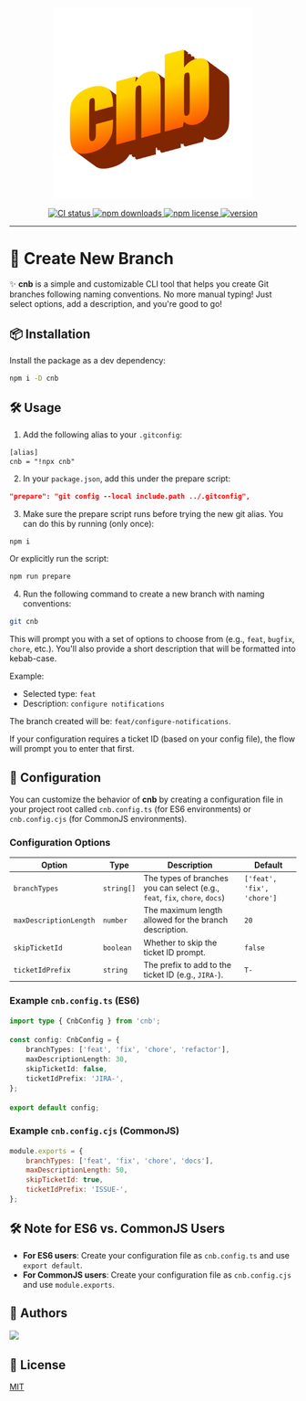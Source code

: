 <p align="center">
    <img src="https://github.com/amir-ben-shimol/cnb/blob/main/assets/brand.png" width="350" />
</p>

<p align="center">
	<a href="https://github.com/amir-ben-shimol/cnb">
    	<img src="https://img.shields.io/github/actions/workflow/status/amir-ben-shimol/cnb/integrate.yaml?label=CI&logo=GitHub" alt="CI status">
  	</a>
	<a href="https://www.npmjs.com/package/cnb">
    	<img src="https://img.shields.io/npm/dm/cnb?logo=NPM" alt="npm downloads">
  	</a>
	<a href="https://github.com/amir-ben-shimol/cnb">
    	<img src="https://img.shields.io/npm/l/cnb" alt="npm license">
  	</a>
	<a href="https://github.com/amir-ben-shimol/cnb">
    	<img src="https://img.shields.io/npm/v/cnb?label=version" alt="version">
  	</a>
</p>

<hr />

# 🚀 Create New Branch

✨ **cnb** is a simple and customizable CLI tool that helps you create Git branches following naming conventions. No more manual typing! Just select options, add a description, and you're good to go!

## 📦 Installation

Install the package as a dev dependency:

```bash
npm i -D cnb
```

## 🛠️ Usage

1. Add the following alias to your `.gitconfig`:

```shell
[alias]
cnb = "!npx cnb"
```

2. In your `package.json`, add this under the prepare script:

```json
"prepare": "git config --local include.path ../.gitconfig",
```

3. Make sure the prepare script runs before trying the new git alias. You can do this by running (only once):

```bash
npm i
```

Or explicitly run the script:

```bash
npm run prepare
```

4. Run the following command to create a new branch with naming conventions:

```bash
git cnb
```

This will prompt you with a set of options to choose from (e.g., `feat`, `bugfix`, `chore`, etc.). You'll also provide a short description that will be formatted into kebab-case.

Example:

-   Selected type: `feat`
-   Description: `configure notifications`

The branch created will be: `feat/configure-notifications`.

If your configuration requires a ticket ID (based on your config file), the flow will prompt you to enter that first.

## 📁 Configuration

You can customize the behavior of **cnb** by creating a configuration file in your project root called `cnb.config.ts` (for ES6 environments) or `cnb.config.cjs` (for CommonJS environments).

### Configuration Options

| Option                 | Type       | Description                                                                 | Default                    |
| ---------------------- | ---------- | --------------------------------------------------------------------------- | -------------------------- |
| `branchTypes`          | `string[]` | The types of branches you can select (e.g., `feat`, `fix`, `chore`, `docs`) | `['feat', 'fix', 'chore']` |
| `maxDescriptionLength` | `number`   | The maximum length allowed for the branch description.                      | `20`                       |
| `skipTicketId`         | `boolean`  | Whether to skip the ticket ID prompt.                                       | `false`                    |
| `ticketIdPrefix`       | `string`   | The prefix to add to the ticket ID (e.g., `JIRA-`).                         | `T-`                       |

### Example `cnb.config.ts` (ES6)

```ts
import type { CnbConfig } from 'cnb';

const config: CnbConfig = {
	branchTypes: ['feat', 'fix', 'chore', 'refactor'],
	maxDescriptionLength: 30,
	skipTicketId: false,
	ticketIdPrefix: 'JIRA-',
};

export default config;
```

### Example `cnb.config.cjs` (CommonJS)

```js
module.exports = {
	branchTypes: ['feat', 'fix', 'chore', 'docs'],
	maxDescriptionLength: 50,
	skipTicketId: true,
	ticketIdPrefix: 'ISSUE-',
};
```

## 🛠️ Note for ES6 vs. CommonJS Users

-   **For ES6 users**: Create your configuration file as `cnb.config.ts` and use `export default`.
-   **For CommonJS users**: Create your configuration file as `cnb.config.cjs` and use `module.exports`.

## 👥 Authors

<a href="https://github.com/amir-ben-shimol">
    <img src="https://avatars.githubusercontent.com/u/105565954?s=400&u=01efa537bf4368251ffa05954d13aa1861073b39&v=4" height="50" />
</a>

## 📄 License

[MIT](https://choosealicense.com/licenses/mit/)
